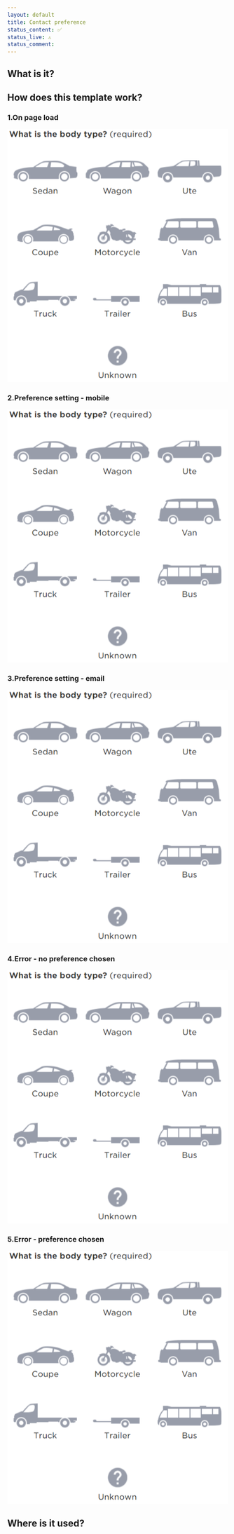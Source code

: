 ```yaml
---
layout: default
title: Contact preference
status_content: ✅
status_live: ⚠️
status_comment:
---
```

## What is it?


## How does this template work?

### 1.On page load

![](img/identify_vehicle1.png)

### 2.Preference setting - mobile

![](img/identify_vehicle1.png)

### 3.Preference setting - email

![](img/identify_vehicle1.png)

### 4.Error - no preference chosen

![](img/identify_vehicle1.png)

### 5.Error - preference chosen

![](img/identify_vehicle1.png)



## Where is it used?